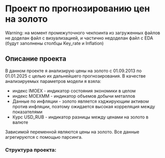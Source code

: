 # Проект по прогнозированию цен на золото

Warning: на момент промежуточного чекпоинта из загруженных файлов не доделан файл с визуализацией, и частично недоделан файл с EDA (будут заполнены столбцы Key_rate и Inflation)

## Описание проекта

В данном проекте я анализирую цены на золото с 01.09.2013 по 01.01.2025 с целью их дальнейшего прогнозирования. В качестве анализируемых параметров модели я взяла:
* индекс IMOEX - индикатор состояния экономики в целом
* индекс MOEXMM - индикатор объемов добычи металлов
* Данные по инфляции - золото является хэджирующим активом против инфляции, поэтому ожидается высокая корреляция между показателями
* Курс USD_RUB - индикатор разницы между ценами на золото в валюте

Зависимой переменной являются цены на золото. Все данные агрегируются с помощью парсинга.

### Структура проекта:

  



